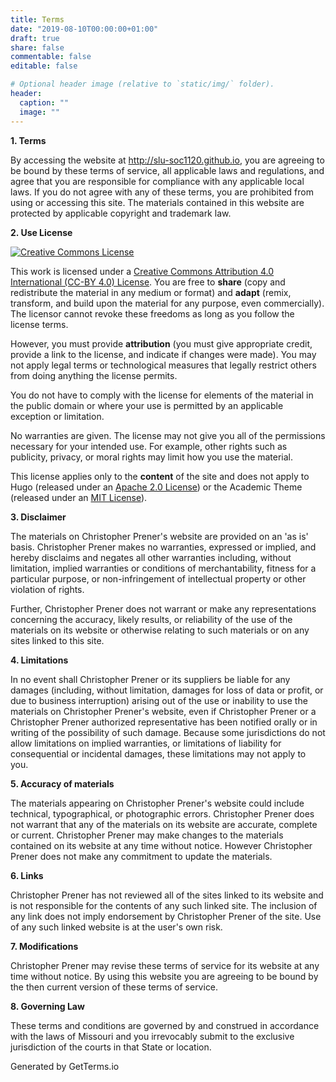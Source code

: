 ```yaml
---
title: Terms
date: "2019-08-10T00:00:00+01:00"
draft: true
share: false
commentable: false
editable: false

# Optional header image (relative to `static/img/` folder).
header:
  caption: ""
  image: ""
---
```


**1. Terms**

By accessing the website at http://slu-soc1120.github.io, you are agreeing to be bound by these terms of service, all applicable laws and regulations, and agree that you are responsible for compliance with any applicable local laws. If you do not agree with any of these terms, you are prohibited from using or accessing this site. The materials contained in this website are protected by applicable copyright and trademark law.

**2. Use License**

<a rel="license" href="http://creativecommons.org/licenses/by/4.0/" target="_blank"><img alt="Creative Commons License" style="border-width:0" src="https://i.creativecommons.org/l/by/4.0/88x31.png" /></a>

This work is licensed under a [Creative Commons Attribution 4.0 International (CC-BY 4.0) License](/license). You are free to **share** (copy and redistribute the material in any medium or format) and **adapt** (remix, transform, and build upon the material for any purpose, even commercially). The licensor cannot revoke these freedoms as long as you follow the license terms. 

However, you must provide **attribution** (you must give appropriate credit, provide a link to the license, and indicate if changes were made). You may not apply legal terms or technological measures that legally restrict others from doing anything the license permits.

You do not have to comply with the license for elements of the material in the public domain or where your use is permitted by an applicable exception or limitation.

No warranties are given. The license may not give you all of the permissions necessary for your intended use. For example, other rights such as publicity, privacy, or moral rights may limit how you use the material.

This license applies only to the **content** of the site and does not apply to Hugo (released under an [Apache 2.0 License](https://gohugo.io/about/license/)) or the Academic Theme (released under an [MIT License](https://github.com/gcushen/hugo-academic/blob/master/LICENSE.md)).

**3. Disclaimer**

The materials on Christopher Prener's website are provided on an 'as is' basis. Christopher Prener makes no warranties, expressed or implied, and hereby disclaims and negates all other warranties including, without limitation, implied warranties or conditions of merchantability, fitness for a particular purpose, or non-infringement of intellectual property or other violation of rights.

Further, Christopher Prener does not warrant or make any representations concerning the accuracy, likely results, or reliability of the use of the materials on its website or otherwise relating to such materials or on any sites linked to this site.

**4. Limitations**

In no event shall Christopher Prener or its suppliers be liable for any damages (including, without limitation, damages for loss of data or profit, or due to business interruption) arising out of the use or inability to use the materials on Christopher Prener's website, even if Christopher Prener or a Christopher Prener authorized representative has been notified orally or in writing of the possibility of such damage. Because some jurisdictions do not allow limitations on implied warranties, or limitations of liability for consequential or incidental damages, these limitations may not apply to you.

**5. Accuracy of materials**

The materials appearing on Christopher Prener's website could include technical, typographical, or photographic errors. Christopher Prener does not warrant that any of the materials on its website are accurate, complete or current. Christopher Prener may make changes to the materials contained on its website at any time without notice. However Christopher Prener does not make any commitment to update the materials.

**6. Links**

Christopher Prener has not reviewed all of the sites linked to its website and is not responsible for the contents of any such linked site. The inclusion of any link does not imply endorsement by Christopher Prener of the site. Use of any such linked website is at the user's own risk.

**7. Modifications**

Christopher Prener may revise these terms of service for its website at any time without notice. By using this website you are agreeing to be bound by the then current version of these terms of service.

**8. Governing Law**

These terms and conditions are governed by and construed in accordance with the laws of Missouri and you irrevocably submit to the exclusive jurisdiction of the courts in that State or location.

Generated by GetTerms.io 